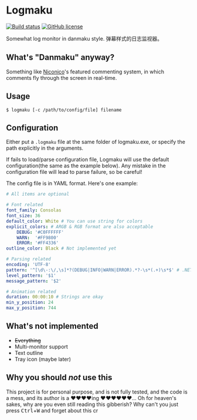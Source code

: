 # Logmaku

[![Build status]( 	https://img.shields.io/appveyor/ci/TJYSunset/Logmaku.svg?style=flat)](https://ci.appveyor.com/project/TJYSunset/Logmaku)
[![GitHub license](https://img.shields.io/badge/license-WTFPL-brightgreen.svg)](https://raw.githubusercontent.com/TJYSunset/Logmaku/master/LICENSE)

Somewhat log monitor in danmaku style.
弹幕样式的日志监视器。

## What's "Danmaku" anyway?

Something like [Niconico](http://www.nicovideo.jp)'s featured commenting system, in which comments fly through the screen in real-time.

## Usage

```
$ logmaku [-c /path/to/config/file] filename
```

## Configuration

Either put a `.logmaku` file at the same folder of logmaku.exe, or specify the path explicitly in the arguments.

If fails to load/parse configuration file, Logmaku will use the default configuration(the same as the example below). Any mistake in the configuration file will lead to parse failure, so be careful!

The config file is in YAML format. Here's one example:

```yaml
# All items are optional

# Font related
font_family: Consolas
font_size: 36
default_color: White # You can use string for colors
explicit_colors: # ARGB & RGB format are also acceptable
    DEBUG: '#C0FFFFFF'
    WARN:  '#FF9800'
    ERROR: '#FF4336'
outline_color: Black # Not implemented yet

# Parsing related
encoding: 'UTF-8'
pattern: '^[\d\-:\/,\s]*?(DEBUG|INFO|WARN|ERROR).*?-\s*(.+)\s*$' # .NET-flavored regular expression
level_pattern: '$1'
message_pattern: '$2'

# Animation related
duration: 00:00:10 # Strings are okay
min_y_position: 24
max_y_position: 744
```

## What's not implemented

- ~~Everything~~
- Multi-monitor support
- Text outline
- Tray icon (maybe later)

## Why you should *not* use this

This project is for personal purpose, and is not fully tested, and the code is a mess, and its author is a ❤❤❤❤ing ❤❤❤❤❤❤... Oh for heaven's sakes, why are you even still reading this gibberish? Why can't you just press <kbd>Ctrl</kbd>+<kbd>W</kbd> and forget about this cr